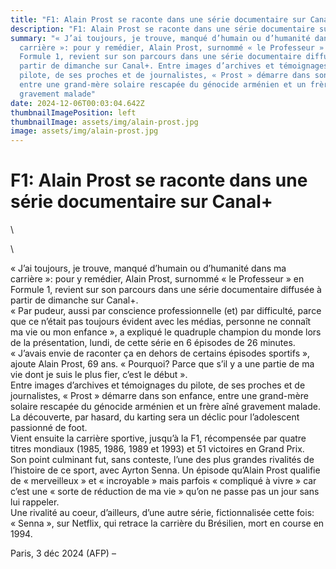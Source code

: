 ```yaml
---
title: "F1: Alain Prost se raconte dans une série documentaire sur Canal+"
description: "F1: Alain Prost se raconte dans une série documentaire sur Canal+"
summary: "« J’ai toujours, je trouve, manqué d’humain ou d’humanité dans ma
  carrière »: pour y remédier, Alain Prost, surnommé « le Professeur » en
  Formule 1, revient sur son parcours dans une série documentaire diffusée à
  partir de dimanche sur Canal+. Entre images d’archives et témoignages du
  pilote, de ses proches et de journalistes, « Prost » démarre dans son enfance,
  entre une grand-mère solaire rescapée du génocide arménien et un frère aîné
  gravement malade"
date: 2024-12-06T00:03:04.642Z
thumbnailImagePosition: left
thumbnailImage: assets/img/alain-prost.jpg
image: assets/img/alain-prost.jpg
---
```

<!--StartFragment-->

# F1: Alain Prost se raconte dans une série documentaire sur Canal+

<!--EndFragment-->\
\
<!--StartFragment-->

« J’ai toujours, je trouve, manqué d’humain ou d’humanité dans ma carrière »: pour y remédier, Alain Prost, surnommé « le Professeur » en Formule 1, revient sur son parcours dans une série documentaire diffusée à partir de dimanche sur Canal+.\
« Par pudeur, aussi par conscience professionnelle (et) par difficulté, parce que ce n’était pas toujours évident avec les médias, personne ne connaît ma vie ou mon enfance », a expliqué le quadruple champion du monde lors de la présentation, lundi, de cette série en 6 épisodes de 26 minutes.\
« J’avais envie de raconter ça en dehors de certains épisodes sportifs », ajoute Alain Prost, 69 ans. « Pourquoi? Parce que s’il y a une partie de ma vie dont je suis le plus fier, c’est le début ».\
Entre images d’archives et témoignages du pilote, de ses proches et de journalistes, « Prost » démarre dans son enfance, entre une grand-mère solaire rescapée du génocide arménien et un frère aîné gravement malade. La découverte, par hasard, du karting sera un déclic pour l’adolescent passionné de foot.\
Vient ensuite la carrière sportive, jusqu’à la F1, récompensée par quatre titres mondiaux (1985, 1986, 1989 et 1993) et 51 victoires en Grand Prix.\
Son point culminant fut, sans conteste, l’une des plus grandes rivalités de l’histoire de ce sport, avec Ayrton Senna. Un épisode qu’Alain Prost qualifie\
de « merveilleux » et « incroyable » mais parfois « compliqué à vivre » car c’est une « sorte de réduction de ma vie » qu’on ne passe pas un jour sans lui rappeler.\
Une rivalité au coeur, d’ailleurs, d’une autre série, fictionnalisée cette fois: « Senna », sur Netflix, qui retrace la carrière du Brésilien, mort en course en 1994.

Paris, 3 déc 2024 (AFP) –

<!--EndFragment-->